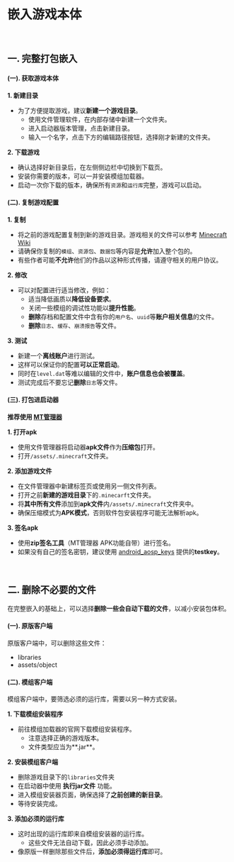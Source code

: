 # 嵌入游戏本体

<div><br></div>

## 一. 完整打包嵌入

#### (一). 获取游戏本体

**1. 新建目录**
- 为了方便提取游戏，建议**新建一个游戏目录**。
  - 使用文件管理软件，在内部存储中新建一个文件夹。
  - 进入启动器版本管理，点击新建目录。
  - 输入一个名字，点击下方的编辑路径按钮，选择刚才新建的文件夹。

**2. 下载游戏**
- 确认选择好新目录后，在左侧侧边栏中切换到下载页。
- 安装你需要的版本，可以一并安装模组加载器。
- 启动一次你下载的版本，确保所有`资源`和`运行库`完整，游戏可以启动。

#### (二). 复制游戏配置

**1. 复制**
- 将之前的游戏配置复制到新的游戏目录。游戏相关的文件可以参考 [Minecraft Wiki](https://zh.minecraft.wiki/w/.minecraft#.minecraft%E5%B1%82%E6%AC%A1%E7%BB%93%E6%9E%84)
- 请确保你复制的`模组`、`资源包`、`数据包`等内容是**允许**加入整个包的。
- 有些作者可能**不允许**他们的作品以这种形式传播，请遵守相关的用户协议。

**2. 修改**
- 可以对配置进行适当修改，例如：
  - 适当降低画质以**降低设备要求**。
  - 关闭一些模组的调试性功能以**提升性能**。
  - **删除**存档和配置文件中含有你的`用户名`、`uuid`等**账户相关信息**的文件。
  - **删除**`日志`、`缓存`、`崩溃报告`等文件。

**3. 测试**
- 新建一个**离线账户**进行测试。
- 这样可以保证你的配置**可以正常启动**。
- 同时在`level.dat`等难以编辑的文件中，**账户信息也会被覆盖**。
- 测试完成后不要忘记**删除**`日志`等文件。

#### (三). 打包进启动器

**推荐使用 [MT管理器](https://mt2.cn/)**

**1. 打开apk**
- 使用文件管理器将启动器**apk文件**作为**压缩包**打开。
- 打开`/assets/.minecraft`文件夹。

**2. 添加游戏文件**
- 在文件管理器中新建标签页或使用另一侧文件列表。
- 打开之前**新建的游戏目录**下的`.minecarft`文件夹。
- 将**其中所有文件**添加到**apk文件**内`/assets/.minecraft`文件夹中。
- 确保压缩模式为**APK模式**，否则软件包安装程序可能无法解析apk。

**3. 签名apk**
- 使用**zip签名工具**（MT管理器 APK功能自带）进行签名。
- 如果没有自己的签名密钥，建议使用 [android_aosp_keys](https://github.com/wfairclough/android_aosp_keys) 提供的**testkey**。

<div><br></div>

## 二. 删除不必要的文件
在完整嵌入的基础上，可以选择**删除一些会自动下载的文件**，以减小安装包体积。

#### (一). 原版客户端

原版客户端中，可以删除这些文件：
- libraries
- assets/object

#### (二). 模组客户端

模组客户端中，要筛选必须的运行库，需要以另一种方式安装。

**1. 下载模组安装程序**
- 前往模组加载器的官网下载模组安装程序。
  - 注意选择正确的游戏版本。
  - 文件类型应当为**.jar**。

**2. 安装模组客户端**
- 删除游戏目录下的`libraries`文件夹
- 在启动器中使用 **执行jar文件** 功能。
- 进入模组安装器页面，确保选择了**之前创建的新目录**。
- 等待安装完成。

**3. 添加必须的运行库**
- 这时出现的运行库即来自模组安装器的运行库。
  - 这些文件无法自动下载，因此必须手动添加。
- 像原版一样删除那些文件后，**添加必须得运行库**即可。
